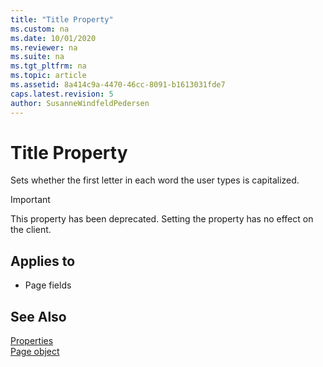 ```yaml
---
title: "Title Property"
ms.custom: na
ms.date: 10/01/2020
ms.reviewer: na
ms.suite: na
ms.tgt_pltfrm: na
ms.topic: article
ms.assetid: 8a414c9a-4470-46cc-8091-b1613031fde7
caps.latest.revision: 5
author: SusanneWindfeldPedersen
---
```


 

# Title Property
Sets whether the first letter in each word the user types is capitalized.

> [!IMPORTANT]  
>  This property has been deprecated. Setting the property has no effect on the client. 
 
## Applies to  
- Page fields
  
  
## See Also  
[Properties](devenv-properties.md)  
[Page object](../devenv-page-object.md)